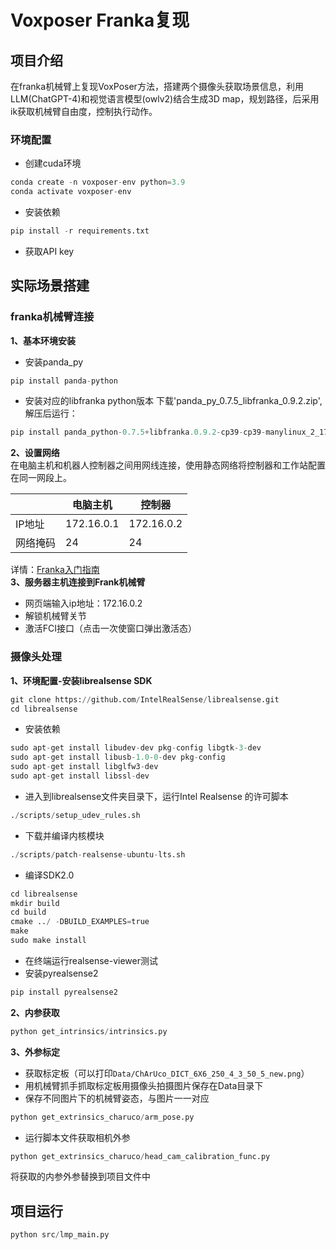 # Voxposer Franka复现  
## 项目介绍
在franka机械臂上复现VoxPoser方法，搭建两个摄像头获取场景信息，利用LLM(ChatGPT-4)和视觉语言模型(owlv2)结合生成3D map，规划路径，后采用ik获取机械臂自由度，控制执行动作。  
### 环境配置  
* 创建cuda环境
```python
conda create -n voxposer-env python=3.9
conda activate voxposer-env
```
* 安装依赖
```python
pip install -r requirements.txt
```
* 获取API key
## 实际场景搭建  
### franka机械臂连接  
**1、基本环境安装**
* 安装panda_py
```python
pip install panda-python
```
* 安装对应的libfranka python版本
下载'panda_py_0.7.5_libfranka_0.9.2.zip', 解压后运行：
```python
pip install panda_python-0.7.5+libfranka.0.9.2-cp39-cp39-manylinux_2_17_x86_64.manylinux2014_x86_64.whl
```
**2、设置网络**  
在电脑主机和机器人控制器之间用网线连接，使用静态网络将控制器和工作站配置在同一网段上。  

|   | 电脑主机 | 控制器 |
| --- | --- | --- |  
| IP地址 | 172.16.0.1 | 172.16.0.2 |  
| 网络掩码 | 24 | 24 |  

详情：[Franka入门指南](https://franka.cn/FCI/getting_started.html " ")  
**3、服务器主机连接到Frank机械臂**  
 * 网页端输入ip地址：172.16.0.2  
 * 解锁机械臂关节  
 * 激活FCI接口（点击一次使窗口弹出激活态）
### 摄像头处理
**1、环境配置-安装librealsense SDK**
```python
git clone https://github.com/IntelRealSense/librealsense.git
cd librealsense
```
* 安装依赖
```python
sudo apt-get install libudev-dev pkg-config libgtk-3-dev
sudo apt-get install libusb-1.0-0-dev pkg-config
sudo apt-get install libglfw3-dev
sudo apt-get install libssl-dev
```
* 进入到librealsense文件夹目录下，运行Intel Realsense 的许可脚本
```python
./scripts/setup_udev_rules.sh
```
* 下载并编译内核模块
```python
./scripts/patch-realsense-ubuntu-lts.sh
```
* 编译SDK2.0
```python
cd librealsense
mkdir build
cd build
cmake ../ -DBUILD_EXAMPLES=true
make
sudo make install
```
* 在终端运行realsense-viewer测试
* 安装pyrealsense2
```python
pip install pyrealsense2    
```
**2、内参获取**  
```python
python get_intrinsics/intrinsics.py
```
**3、外参标定**
* 获取标定板（可以打印``Data/ChArUco_DICT_6X6_250_4_3_50_5_new.png``）
* 用机械臂抓手抓取标定板用摄像头拍摄图片保存在Data目录下
* 保存不同图片下的机械臂姿态，与图片一一对应
```python
python get_extrinsics_charuco/arm_pose.py
```
* 运行脚本文件获取相机外参
```python
python get_extrinsics_charuco/head_cam_calibration_func.py
```
将获取的内参外参替换到项目文件中
## 项目运行
```python
python src/lmp_main.py
```
